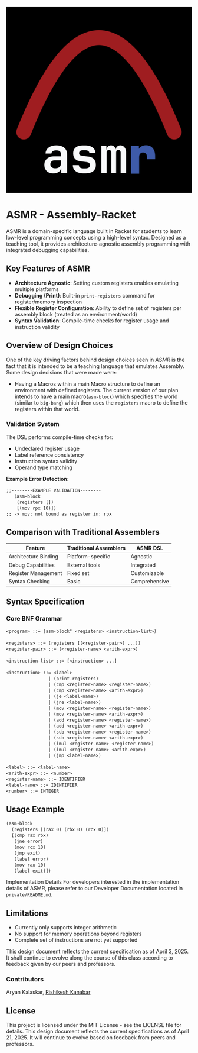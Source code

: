 ![alt text](logo.png "ASMR Logo")

# ASMR - Assembly-Racket

ASMR is a domain-specific language built in Racket for students
to learn low-level programming concepts using a high-level syntax.
Designed as a teaching tool, it provides architecture-agnostic assembly programming with integrated
debugging capabilities.

## Key Features of ASMR

- **Architecture Agnostic**: Setting custom registers enables emulating multiple platforms
- **Debugging (Print)**: Built-in `print-registers` command for register/memory inspection
- **Flexible Register Configuration**: Ability to define set of registers per assembly block
  (treated as an environment/world)
- **Syntax Validation**: Compile-time checks for register usage and instruction validity

## Overview of Design Choices

One of the key driving factors behind design choices seen in _ASMR_ is
the fact that it is intended to be a teaching language that emulates
Assembly. Some design decisions that were made were:

- Having a Macros within a main Macro structure to define an environment
  with defined registers. The current version of our plan intends to have
  a main macro(`asm-block`) which specifies the world (similar to `big-bang`)
  which then uses the `registers` macro to define the registers within that world.

### Validation System

The DSL performs compile-time checks for:

- Undeclared register usage
- Label reference consistency
- Instruction syntax validity
- Operand type matching

**Example Error Detection:**

```racket
;;--------EXAMPLE VALIDATION--------
   (asm-block
    (registers [])
    [(mov rpx 10)])
;; -> mov: not bound as register in: rpx
```

## Comparison with Traditional Assemblers

| Feature              | Traditional Assemblers | ASMR DSL      |
| -------------------- | ---------------------- | ------------- |
| Architecture Binding | Platform-specific      | Agnostic      |
| Debug Capabilities   | External tools         | Integrated    |
| Register Management  | Fixed set              | Customizable  |
| Syntax Checking      | Basic                  | Comprehensive |

## Syntax Specification

### Core BNF Grammar

```racket
<program> ::= (asm-block" <registers> <instruction-list>)

<registers> ::= (registers [(<register-pair>) ...])
<register-pair> ::= (<register-name> <arith-expr>)

<instruction-list> ::= [<instruction> ...]

<instruction> ::= <label>
                | (print-registers)
                | (cmp <register-name> <register-name>)
                | (cmp <register-name> <arith-expr>)
                | (je <label-name>)
                | (jne <label-name>)
                | (mov <register-name> <register-name>)
                | (mov <register-name> <arith-expr>)
                | (add <register-name> <register-name>)
                | (add <register-name> <arith-expr>)
                | (sub <register-name> <register-name>)
                | (sub <register-name> <arith-expr>)
                | (imul <register-name> <register-name>)
                | (imul <register-name> <arith-expr>)
                | (jmp <label-name>)

<label> ::= <label-name>
<arith-expr> ::= <number>
<register-name> ::= IDENTIFIER
<label-name> ::= IDENTIFIER
<number> ::= INTEGER
```

## Usage Example

```racket
(asm-block
  (registers [(rax 0) (rbx 0) (rcx 0)])
  [(cmp rax rbx)
   (jne error)
   (mov rcx 10)
   (jmp exit)
   (label error)
   (mov rax 10)
   (label exit)])
```

Implementation Details
For developers interested in the implementation details of ASMR, please refer to our Developer Documentation located in `private/README.md`.


## Limitations
- Currently only supports integer arithmetic
- No support for memory operations beyond registers
- Complete set of instructions are not yet supported

This design document reflects the current specification as of April 3, 2025.
It shall continue to evolve along the course of this class according to feedback
given by our peers and professors.

### Contributors
Aryan Kalaskar, [Rishikesh Kanabar](https://kanabar.dev/)

## License
This project is licensed under the MIT License - see the LICENSE file for details.
This design document reflects the current specifications as of April 21, 2025. It will continue to evolve based on feedback from peers and professors.
